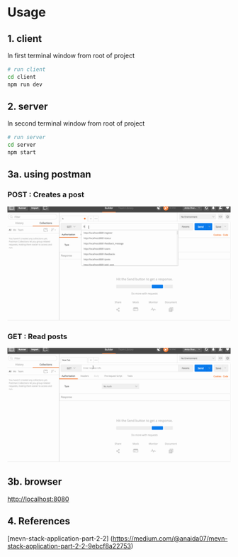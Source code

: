 # Usage

## 1. client
In first terminal window from root of project
```bash
# run client
cd client
npm run dev

```

## 2. server
In second terminal window from root of project 
```bash
# run server
cd server
npm start
```

## 3a. using postman
### POST  : Creates a post
![diagram](static/img/post-POSTMAN.gif)

### GET  : Read posts
![diagram](static/img/get-POSTMAN.gif)

## 3b. browser

[http://localhost:8080](http://localhost:8080)

## 4. References
[mevn-stack-application-part-2-2] (https://medium.com/@anaida07/mevn-stack-application-part-2-2-9ebcf8a22753)

